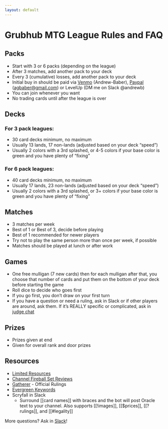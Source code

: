 ```yaml
---
layout: default
---
```


# Grubhub MTG League Rules and FAQ

## Packs
* Start with 3 or 6 packs (depending on the league)
* After 3 matches, add another pack to your deck
* Every 3 (cumulative) losses, add another pack to your deck
* Initial buy in should be paid via [Venmo](https://venmo.com/Andrew-Baber) (Andrew-Baber), [Paypal](http://paypal.me/agbaber) (agbaber@gmail.com) or LevelUp (DM me on Slack @andrewb)
* You can join whenever you want
* No trading cards until after the league is over

## Decks
### For 3 pack leagues:
* 30 card decks minimum, no maximum
* Usually 13 lands, 17 non-lands (adjusted based on your deck “speed”)
* Usually 2 colors with a 3rd splashed, or 4-5 colors if your base color is green and you have plenty of “fixing”

### For 6 pack leagues:
* 40 card decks minimum, no maximum
* Usually 17 lands, 23 non-lands (adjusted based on your deck “speed”)
* Usually 2 colors with a 3rd splashed, or 3+ colors if your base color is green and you have plenty of “fixing”

## Matches
* 3 matches per week
* Best of 1 or Best of 3, decide before playing
* Best of 1 recommended for newer players
* Try not to play the same person more than once per week, if possible
* Matches should be played at lunch or after work

## Games
* One free mulligan (7 new cards) then for each mulligan after that, you choose that number of cards and put them on the bottom of your deck before starting the game
* Roll dice to decide who goes first
* If you go first, you don’t draw on your first turn
* If you have a question or need a ruling, ask in Slack or if other players are around, ask them. If it’s REALLY specific or complicated, ask in [judge chat](https://chat.magicjudges.org/mtgrules/)

## Prizes
* Prizes given at end
* Given for overall rank and door prizes

## Resources
* [Limited Resources](http://lrcast.com/)
* [Channel Fireball Set Reviews](https://www.channelfireball.com/tag/lsvs-set-review/)
* [Gatherer](https://gatherer.wizards.com/Pages/Default.aspx) - Official Rulings 
* [Evergreen Keywords](https://66.media.tumblr.com/4c504a06546c4e88ecd47353f32b6382/tumblr_o19xrzEzkz1qia2dho1_1280.png)
* Scryfall in Slack
  * Surround [[card names]] with braces and the bot will post Oracle text to your channel. Also supports [[!images]], [[$prices]], [[?rulings]], and [[#legality]]


More questions? Ask in [Slack](https://grubhub.slack.com/messages/CJ571MTS9)!

